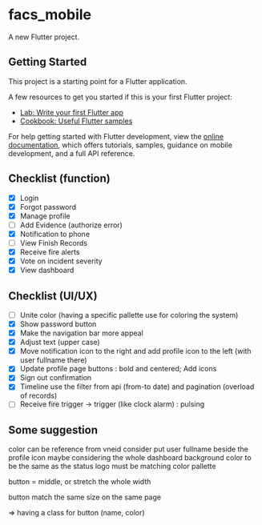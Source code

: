 # facs_mobile

A new Flutter project.

## Getting Started

This project is a starting point for a Flutter application.

A few resources to get you started if this is your first Flutter project:

- [Lab: Write your first Flutter app](https://docs.flutter.dev/get-started/codelab)
- [Cookbook: Useful Flutter samples](https://docs.flutter.dev/cookbook)

For help getting started with Flutter development, view the
[online documentation](https://docs.flutter.dev/), which offers tutorials,
samples, guidance on mobile development, and a full API reference.

## Checklist (function)
 - [X] Login
 - [X] Forgot password
 - [X] Manage profile
 - [ ] Add Evidence (authorize error)
 - [X] Notification to phone
 - [ ] View Finish Records
 - [X] Receive fire alerts
 - [X] Vote on incident severity
 - [X] View dashboard

## Checklist (UI/UX)
 - [ ] Unite color (having a specific pallette use for coloring the system)
 - [X] Show password button
 - [X] Make the navigation bar more appeal
 - [X] Adjust text (upper case)
 - [X] Move notification icon to the right and add profile icon to the left (with user fullname there)
 - [X] Update profile page buttons : bold and centered; Add icons
 - [X] Sign out confirmation
 - [X] Timeline use the filter from api (from-to date) and pagination (overload of records)
 - [ ] Receive fire trigger -> trigger (like clock alarm) : pulsing

## Some suggestion
color can be reference from vneid
consider put user fullname beside the profile icon
maybe considering the whole dashboard background color to be the same as the status
logo must be matching color pallette

button = middle, or stretch the whole width

button match the same size on the same page 

=> having a class for button (name, color)